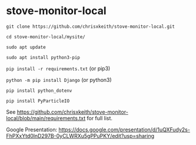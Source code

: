 # stove-monitor-local

`git clone https://github.com/chrisxkeith/stove-monitor-local.git`

`cd stove-monitor-local/mysite/`

`sudo apt update`

`sudo apt install python3-pip`

`pip install -r requirements.txt` (or pip3)

`python -m pip install Django` (or python3)

`pip install python_dotenv`

`pip install PyParticleIO`

See https://github.com/chrisxkeith/stove-monitor-local/blob/main/requirements.txt for full list.

Google Presentation: https://docs.google.com/presentation/d/1uQXFudy2s-FhPXxYtd0lnD297B-0yCLWRXu5gPPuPKY/edit?usp=sharing
